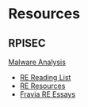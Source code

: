 # Resources

## RPISEC
[Malware Analysis](https://github.com/RPISEC/Malware)

- [RE Reading List](https://github.com/onethawt/reverseengineering-reading-list/blob/master/README.md)
- [RE Resources](https://github.com/wtsxDev/reverse-engineering/blob/master/README.md)
- [Fravia RE Essays](http://www.woodmann.com/fravia/fundamental.htm#top)



